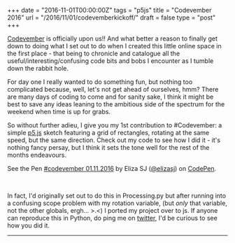 +++
date = "2016-11-01T00:00:00Z"
tags = "p5js"
title = "Codevember 2016"
url = "/2016/11/01/codevemberkickoff/"
draft = false
type = "post"
+++

[Codevember](http://codevember.xyz/) is officially upon us!! And what better a reason to finally get down to doing what I set out to do when I created this little online space in the first place - that being to chronicle and catalogue all the useful/interesting/confusing code bits and bobs I encounter as I tumble down the rabbit hole.

For day one I really wanted to do something fun, but nothing too complicated because, well, let's not get ahead of ourselves, hmm? There are many days of coding to come and for sanity sake, I think it might be best to save any ideas leaning to the ambitious side of the spectrum for the weekend when time is up for grabs.

So without further adieu, I give you my 1st contribution to #Codevember: a simple [p5.js](http://p5js.org/) sketch featuring a grid of rectangles, rotating at the same speed, but the same direction. Check out my code to see how I did it - it's nothing fancy persay, but I think it sets the tone well for the rest of the months endeavours.
&nbsp;
&nbsp;


<p data-height="425" data-theme-id="light" data-slug-hash="EgqMyB" data-default-tab="js" data-user="elizasj" data-embed-version="2" data-pen-title="#codevember 01.11.2016" class="codepen">See the Pen <a href="http://codepen.io/elizasj/pen/EgqMyB/">#codevember 01.11.2016</a> by Eliza SJ (<a href="http://codepen.io/elizasj">@elizasj</a>) on <a href="http://codepen.io">CodePen</a>.</p>
<script src="https://production-assets.codepen.io/assets/embed/ei.js"></script>
&nbsp;

In fact, I'd originally set out to do this in Processing.py but after running into a confusing scope problem with my rotation variable, (but _only_ that variable, not the other globals, ergh... >.<) I ported my project over to js. If anyone can reproduce this in Python, do ping me on [twitter](https://twitter.com/iamelizasj), I'd be curious to see how you did it.

---

